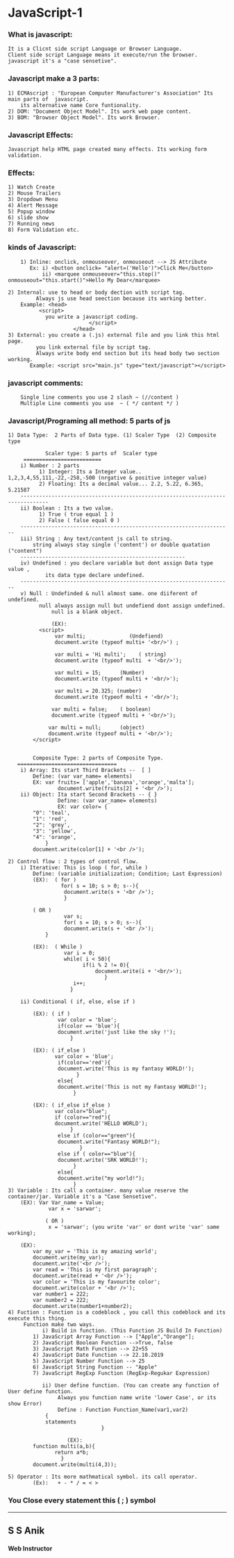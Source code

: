 # JavaScript-1

### What is javascript:
	It is a Clicnt side script Language or Browser Language. 
	Client side script Language means it execute/run the browser.
	javascript it's a "case sensetive".

### Javascript make a 3 parts:
	1) ECMAscript : "European Computer Manufacturer's Association" Its main parts of  javascript. 
		its alternative name Core funtionality.
	2) DOM: "Document Object Model". Its work web page content.
	3) BOM: "Browser Object Model". Its work Browser.

### Javascript Effects:
	Javascript help HTML page created many effects. Its working form validation.

### Effects:
	1) Watch Create 
	2) Mouse Trailers 
	3) Dropdown Menu 
	4) Alert Message 
	5) Popup window 
	6) slide show 
	7) Running news 
	8) Form Validation etc.

### kinds of Javascript:
        1) Inline: onclick, onmouseover, onmouseout --> JS Attribute
	       Ex: i) <button onclick= "alert=('Hello')">Click Me</button>
	           ii) <marquee onmouseover="this.stop()" onmouseout="this.start()">Hello My Dear</marquee>
	   
	2) Internal: use to head or body dection with script tag. 
		     Always js use head seection because its working better.
		Example: <head>
			  <script>
				you write a javascript coding.
		                      </script>
		                 </head>
	3) External: you create a (.js) external file and you link this html page. 
		     you link external file by script tag.
		     Always write body end section but its head body two section working.
		   Example: <script src="main.js" type="text/javascript"></script> 

### javascript comments:
		Single line comments you use 2 slash ~ (//content )
		Multiple Line comments you use  ~ ( */ content */ )

### Javascript/Programing all method: 5 parts of js

	1) Data Type:  2 Parts of Data type. (1) Scaler Type  (2) Composite type
	
	            Scaler type: 5 parts of  Scaler type
	     =========================
		i) Number : 2 parts
		      1) Integer: Its a Integer value.. 1,2,3,4,55,111,-22,-258,-500 (nrgative & positive integer value)
		      2) Floating: Its a decimal value... 2.2, 5.22, 6.365, 5.21587
		-------------------------------------------------------------------------------
		ii) Boolean : Its a two value.
		      1) True ( true equal 1 )
		      2) False ( false equal 0 )
		--------------------------------------------------------------------
		iii) String : Any text/content js call to string. 
			string always stay single ('content') or double quatation ("content")
		-----------------------------------------------------
		iv) Undefined : you declare variable but dont assign Data type value , 
				its data type declare undefined.
		--------------------------------------------------------------------
		v) Null : Undefinded & null almost same. one diiferent of undefined. 
			  null always assign null but undefiend dont assign undefined.
		          null is a blank object. 

	              (EX):
			  <script>
				   var multi;              (Undefiend)
				   document.write (typeof multi+ '<br/>') ;

				   var multi = 'Hi multi';    ( string)
				   document.write (typeof multi  + '<br/>');

				   var multi = 15;      (Number)
				   document.write (typeof multi + '<br/>');

				   var multi = 20.325; (number)
				   document.write (typeof multi + '<br/>');

				  var multi = false;    ( boolean)
				  document.write (typeof multi + '<br/>');

				 var multi = null;      (object)
				 document.write (typeof multi + '<br/>');
			</script>


	        Composite Type: 2 parts of Composite Type.
	   ================================
		i) Array: Its start Third Brackets --  [ ]
			Define: (var var_name= elements)
			EX: var fruits= ['apple','banana','orange','malta'];
			        document.write(fruits[2] + '<br />');
		ii) Object: Ita start Second Brackets -- { } 
		            Define: (var var_name= elements)
		            EX: var color= {  	
			"0": 'teal',
			"1": 'red',
			"2": 'grey',
			"3": 'yellow',
			"4": 'orange',
				}
			document.write(color[1] + '<br />');
		
	2) Control flow : 2 types of control flow.
		i) Iterative: This is loop ( for, while )
			Define: (variable initialization; Condition; Last Expression)
			(EX):  ( for )
			         for( s = 10; s > 0; s--){
			          document.write(s + '<br />');
			          }

			( OR )
			          var s;
			          for( s = 10; s > 0; s--){
			          document.write(s + '<br />');
				}

			(EX):  ( While )
			          var i = 0;
			          while( i < 50){
		   	                if(i % 2 != 0){
			                    document.write(i + '<br/>');
		      	                   }
		  	             i++;
	   		            }

		ii) Conditional ( if, else, else if )

			(EX): ( if )
			        var color = 'blue';
			        if(color == 'blue'){
			        document.write('just like the sky !');
		     	        } 

			(EX): ( if_else )
			       var color = 'blue';
			        if(color=='red'){
			        document.write('This is my fantasy WORLD!');
			              }
			        else{
			        document.write('This is not my Fantasy WORLD!');
			             }

			(EX): ( if_else if_else )
			       var color="blue";
			       if (color=="red"){ 
			       document.write('HELLO WORLD');
			            }
			        else if (color=="green"){
			        document.write("Fantasy WORLD!");
			               }
			        else if ( color=="blue"){
			        document.write('SRK WORLD!');
			             }
			        else{
			        document.write("my world!");
			             }
	3) Variable : Its call a container. many value reserve the container/jar. Variable it's a "Case Sensetive".
		(EX): Var Var_name = Value;
		         var x = 'sarwar'; 

		        ( OR )
		         x = 'sarwar'; (you write 'var' or dont write 'var' same working);

		(EX):
			var my_var = 'This is my amazing world';
			document.write(my_var);
			document.write('<br />');
			var read = 'This is my first paragraph';
			document.write(read + '<br />');
			var color = 'This is my favourite color';
			document.write(color + '<br />');
			var number1 = 222;
			var number2 = 222;
			document.write(number1+number2);
	4) Fuction : Function is a codeblock , you call this codeblock and its execute this thing.
		 Function make two ways.
		       i) Build in function. (This Function JS Build In Function)
			1) JavaScript Array Function --> ["Apple","Orange"];
			2) JavaScript Boolean Function -->True, false
			3) JavaScript Math Function --> 22+55	 
			4) JavaScript Date Function --> 22.10.2019
			5) JavaScript Number Function --> 25
			6) JavaScript String Function -- "Apple"
			7) JavaScript RegExp Function (RegExp-Regukar Expression)

		       ii) User define function. (You can create any function of User define function. 
		       		Always you function name write 'lower Case', or its show Error)
		            Define : Function Function_Name(var1,var2)
				{
				statements
		                  		  }
	
		               (EX):
			function multi(a,b){
			       return a*b;
			         }
			document.write(multi(4,3));

	5) Operator : Its more mathmatical symbol. its call operator. 
			(Ex):   + - * / = < >


### You Close every statement this ( ; ) symbol

***
## S S Anik
#### Web Instructor

